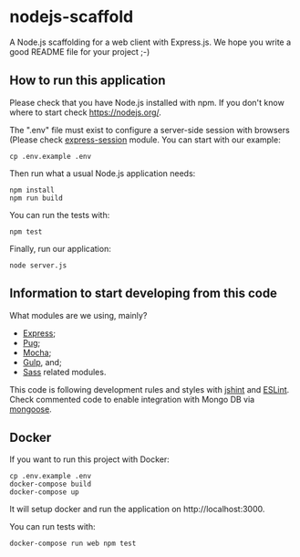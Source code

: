 # nodejs-scaffold

A Node.js scaffolding for a web client with Express.js.
We hope you write a good README file for your project ;-)

## How to run this application

Please check that you have Node.js installed with npm. If you don't know where to start check https://nodejs.org/.

The ".env" file must exist to configure a server-side session with browsers (Please check [express-session](https://github.com/expressjs/session) module.
You can start with our example:

```shell
cp .env.example .env
```

Then run what a usual Node.js application needs:

```shell
npm install
npm run build
```

You can run the tests with:

```shell
npm test
```

Finally, run our application:

```shell
node server.js
```

## Information to start developing from this code

What modules are we using, mainly?

- [Express](http://expressjs.com/);
- [Pug](https://github.com/pugjs/pug);
- [Mocha](https://mochajs.org/);
- [Gulp](http://gulpjs.com/), and;
- [Sass](http://sass-lang.com/) related modules.

This code is following development rules and styles with [jshint](http://jshint.com/) and [ESLint](http://eslint.org).
Check commented code to enable integration with Mongo DB via [mongoose](http://mongoosejs.com/).

## Docker

If you want to run this project with Docker:

```shell
cp .env.example .env
docker-compose build
docker-compose up
```

It will setup docker and run the application on http://localhost:3000.

You can run tests with:

```shell
docker-compose run web npm test
```
